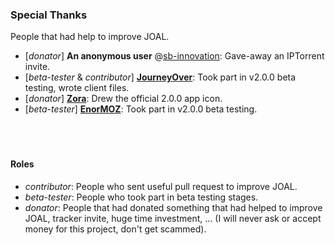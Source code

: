 ### Special Thanks
People that had help to improve JOAL.

- [*donator*] **An anonymous user** @[sb-innovation](**http://www.sb-innovation.de**): Gave-away an IPTorrent invite.
- [*beta-tester* & *contributor*] [**JourneyOver**](https://github.com/JourneyOver): Took part in v2.0.0 beta testing, wrote client files.
- [*donator*] [**Zora**](https://www.sb-innovation.de/members/50744-zora): Drew the official 2.0.0 app icon.
- [*beta-tester*] [**EnorMOZ**](https://github.com/EnorMOZ): Took part in v2.0.0 beta testing.
<br/><br/><br/><br/>
#### Roles
- *contributor*: People who sent useful pull request to improve JOAL.
- *beta-tester*: People who took part in beta testing stages.
- *donator*: People that had donated something that had helped to improve JOAL, tracker invite, huge time investment, ... (I will never ask or accept money for this project, don't get scammed).
